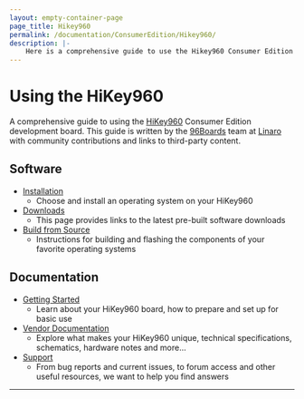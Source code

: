```yaml
---
layout: empty-container-page
page_title: Hikey960
permalink: /documentation/ConsumerEdition/Hikey960/
description: |-
    Here is a comprehensive guide to use the Hikey960 Consumer Edition development board. This guide is written by the 96Boards team a Linaro with community contributions and links to third-party content.
---
```

# Using the HiKey960

A comprehensive guide to using the [HiKey960](http://www.96boards.org/product/hikey960/) Consumer Edition development board. This guide is written by the [96Boards](https://www.96boards.org) team at [Linaro](http://www.linaro.org) with community contributions and links to third-party content.

## Software

- [Installation](Installation/)
   - Choose and install an operating system on your HiKey960
- [Downloads](Downloads/)
   - This page provides links to the latest pre-built software downloads
- [Build from Source](BuildSourConsumerEdition/)
   - Instructions for building and flashing the components of your favorite operating systems

## Documentation

- [Getting Started](GettingStarted/)
   - Learn about your HiKey960 board, how to prepare and set up for basic use
- [Vendor Documentation](HardwareDocs/)
   - Explore what makes your HiKey960 unique, technical specifications, schematics, hardware notes and more...
- [Support](Support/)
   - From bug reports and current issues, to forum access and other useful resources, we want to help you find answers   

***
